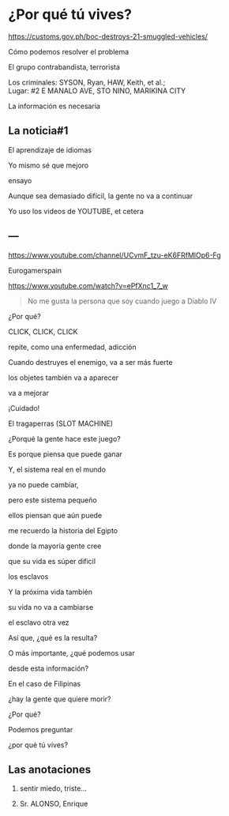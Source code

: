 # ¿Por qué tú vives?

https://customs.gov.ph/boc-destroys-21-smuggled-vehicles/

Cómo podemos resolver el problema 

El grupo contrabandista, terrorista

Los criminales: SYSON, Ryan, HAW, Keith, et al.;  
Lugar: #2 E MANALO AVE, STO NINO, MARIKINA CITY

La información es necesaria

## La noticia#1

El aprendizaje de idiomas

Yo mismo sé que mejoro

ensayo

Aunque sea demasiado difícil, la gente no va a continuar

Yo uso los videos de YOUTUBE, et cetera

## —

https://www.youtube.com/channel/UCvmF_tzu-eK6FRfMlOp6-Fg

Eurogamerspain 

https://www.youtube.com/watch?v=ePfXnc1_7_w

> No me gusta la persona que soy cuando juego a Diablo IV

¿Por qué?

CLICK, CLICK, CLICK

repite, como una enfermedad, adicción

Cuando destruyes el enemigo, va a ser más fuerte

los objetes también va a aparecer

va a mejorar

¡Cuidado!

El tragaperras (SLOT MACHINE)

¿Porqué la gente hace este juego?

Es porque piensa que puede ganar

Y, el sistema real en el mundo

ya no puede cambiar, 

pero este sistema pequeño

ellos piensan que aún puede

me recuerdo la historia del Egipto

donde la mayoría gente cree

que su vida es súper dificil

los esclavos

Y la próxima vida también

su vida no va a cambiarse

el esclavo otra vez

Así que, ¿qué es la resulta?

O más importante, ¿qué podemos usar

desde esta información?

En el caso de Filipinas

¿hay la gente que quiere morir?

¿Por qué?

Podemos preguntar 

¿por qué tú vives?

## Las anotaciones

1) sentir miedo, triste...

2) Sr. ALONSO, Enrique
